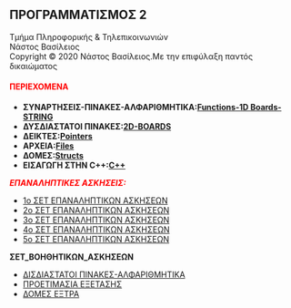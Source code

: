 <html>
<body>
<h2 text-allign:center>ΠΡΟΓΡΑΜΜΑΤΙΣΜΟΣ 2</h2>
  
Τμήμα Πληροφορικής & Τηλεπικοινωνιών<br>
Νάστος Βασίλειος<br>
Copyright © 2020 Νάστος Βασίλειος.Με την επιφύλαξη παντός δικαιώματος 

<h4><p style="color:red;">ΠΕΡΙΕΧΟΜΕΝΑ</p></h4>
<ul>
<li><b>ΣΥΝΑΡΤΗΣΕΙΣ-ΠΙΝΑΚΕΣ-ΑΛΦΑΡΙΘΜΗΤΙΚΑ:<a href="https://github.com/vasnastos/PROGRAMMING_TO_C/tree/master/%CE%9C%CE%91%CE%98%CE%97%CE%9C%CE%91%201">Functions-1D Boards-STRING</a></b></li>
<li><b>ΔΥΣΔΙΑΣΤΑΤΟΙ ΠΙΝΑΚΕΣ:<a href="https://github.com/vasnastos/PROGRAMMING_TO_C/tree/master/%CE%9C%CE%91%CE%98%CE%97%CE%9C%CE%91%202">2D-BOARDS</a></b></li>
<li><b>ΔΕΙΚΤΕΣ:<a href="https://github.com/vasnastos/PROGRAMMING_TO_C/tree/master/%CE%9C%CE%91%CE%98%CE%97%CE%9C%CE%91%203">Pointers</a></b></li>
<li><b>ΑΡΧΕΙΑ:<a href="https://github.com/vasnastos/PROGRAMMING_TO_C/tree/master/%CE%9C%CE%91%CE%98%CE%97%CE%9C%CE%91%204">Files</a></b></li>
<li><b>ΔΟΜΕΣ:<a href="https://github.com/vasnastos/PROGRAMMING_TO_C/tree/master/%CE%9C%CE%91%CE%98%CE%97%CE%9C%CE%91%205">Structs</a></b></li>
<li><b>ΕΙΣΑΓΩΓΗ ΣΤΗΝ C++:<a href="https://github.com/vasnastos/PROGRAMMING_TO_C/tree/master/%CE%A0%CE%A1%CE%9F%CE%93%CE%A1%CE%91%CE%9C%CE%9C%CE%91%CE%A4%CE%91%20%CE%A3%CE%95%20C%2B%2B">C++</a></b></li>
</ul>
<p style="color:red;"><b><i>ΕΠΑΝΑΛΗΠΤΙΚΕΣ ΑΣΚΗΣΕΙΣ:</i></b></p>
<ul>
<li><a href="https://github.com/vasnastos/PROGRAMMING-TO-C-2/tree/master/%CE%95%CE%A0%CE%91%CE%9D%CE%91%CE%9B%CE%97%CE%A0%CE%A4%CE%99%CE%9A%CE%95%CE%A3_%CE%91%CE%A3%CE%9A%CE%97%CE%A3%CE%95%CE%99%CE%A3_1%CE%BF_%CE%A3%CE%95%CE%A4">1ο ΣΕΤ ΕΠΑΝΑΛΗΠΤΙΚΩΝ ΑΣΚΗΣΕΩΝ</a></li>
<li><a href="https://github.com/vasnastos/PROGRAMMING-TO-C-2/tree/master/%CE%95%CE%A0%CE%91%CE%9D%CE%91%CE%9B%CE%97%CE%A0%CE%A4%CE%99%CE%9A%CE%95%CE%A3_%CE%91%CE%A3%CE%9A%CE%97%CE%A3%CE%95%CE%99%CE%A3_2%CE%BF_%CE%A3%CE%95%CE%A4">2ο ΣΕΤ ΕΠΑΝΑΛΗΠΤΙΚΩΝ ΑΣΚΗΣΕΩΝ</a></li>
<li><a href="https://github.com/vasnastos/PROGRAMMING-TO-C-2/tree/master/%CE%95%CE%A0%CE%91%CE%9D%CE%91%CE%9B%CE%97%CE%A0%CE%A4%CE%99%CE%9A%CE%95%CE%A3_%CE%91%CE%A3%CE%9A%CE%97%CE%A3%CE%95%CE%99%CE%A3_3%CE%BF_%CE%A3%CE%95%CE%A4">3ο ΣΕΤ ΕΠΑΝΑΛΗΠΤΙΚΩΝ ΑΣΚΗΣΕΩΝ</a></li>
<li><a href="https://github.com/vasnastos/PROGRAMMING-TO-C-2/tree/master/%CE%95%CE%A0%CE%91%CE%9D%CE%91%CE%9B%CE%97%CE%A0%CE%A4%CE%99%CE%9A%CE%95%CE%A3_%CE%91%CE%A3%CE%9A%CE%97%CE%A3%CE%95%CE%99%CE%A3_4%CE%BF_%CE%A3%CE%95%CE%A4">4ο ΣΕΤ ΕΠΑΝΑΛΗΠΤΙΚΩΝ ΑΣΚΗΣΕΩΝ</a></li>
  <li><a href="https://github.com/vasnastos/PROGRAMMING-TO-C-2/tree/master/%CE%95%CE%A0%CE%91%CE%9D%CE%91%CE%9B%CE%97%CE%A0%CE%A4%CE%99%CE%9A%CE%95%CE%A3_%CE%91%CE%A3%CE%9A%CE%97%CE%A3%CE%95%CE%99%CE%A3_5%CE%BF_%CE%A3%CE%95%CE%A4">5ο ΣΕΤ ΕΠΑΝΑΛΗΠΤΙΚΩΝ ΑΣΚΗΣΕΩΝ</a></li>
</ul>
<p><b>ΣΕΤ_ΒΟΗΘΗΤΙΚΩΝ_ΑΣΚΗΣΕΩΝ</b></p>
 <ul>
 <li><a href="https://github.com/vasnastos/PROGRAMMING_TO_C/tree/master/%CE%95%CE%9E%CE%A4%CE%A1%CE%91%20%CE%98%CE%95%CE%9C%CE%91%CE%A4%CE%91/%CE%95%CE%A0%CE%91%CE%9D%CE%91%CE%9B%CE%97%CE%A0%CE%A4%CE%99%CE%9A%CE%95%CE%A3_%CE%91%CE%A3%CE%9A%CE%97%CE%A3%CE%95%CE%99%CE%A3(2D_Boards-Strings)">ΔΙΣΔΙΑΣΤΑΤΟΙ ΠΙΝΑΚΕΣ-ΑΛΦΑΡΙΘΜΗΤΙΚΑ</a></li>
 <li><a href="https://github.com/vasnastos/PROGRAMMING_TO_C/tree/master/%CE%95%CE%9E%CE%A4%CE%A1%CE%91%20%CE%98%CE%95%CE%9C%CE%91%CE%A4%CE%91/preparation_exam.net">ΠΡΟΕΤΙΜΑΣΙΑ ΕΞΕΤΑΣΗΣ</a></li>
 <li><a href="https://github.com/vasnastos/PROGRAMMING_TO_C/tree/master/%CE%94%CE%9F%CE%9C%CE%95%CE%A3%20%CE%95%CE%A0%CE%99%CE%A0%CE%9B%CE%95%CE%9F%CE%9D">ΔΟΜΕΣ ΕΞΤΡΑ</a></li>
 </ul>
</body>
</html>
